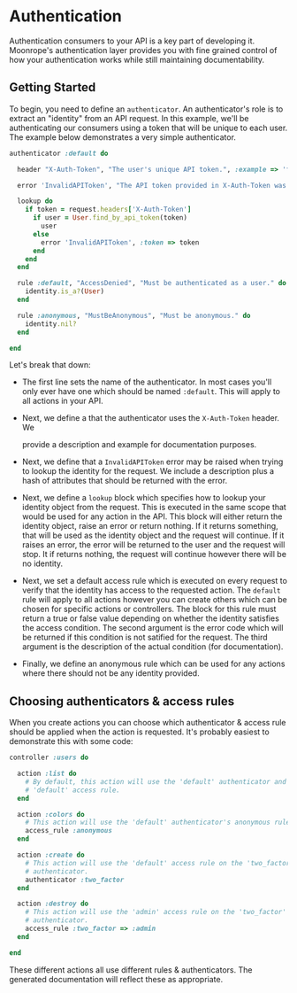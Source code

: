 # Authentication

Authentication consumers to your API is a key part of developing it. Moonrope's
authentication layer provides you with fine grained control of how your authentication
works while still maintaining documentability.

## Getting Started

To begin, you need to define an `authenticator`. An authenticator's role is to
extract an "identity" from an API request. In this example, we'll be authenticating
our consumers using a token that will be unique to each user. The example below
demonstrates a very simple authenticator.

```ruby
authenticator :default do

  header "X-Auth-Token", "The user's unique API token.", :example => 'f29a45f0-b6da-44ae-a029-d4e1744ebaee'

  error 'InvalidAPIToken', "The API token provided in X-Auth-Token was not valid.", :attributes => {:token => "The token that was looked up"}

  lookup do
    if token = request.headers['X-Auth-Token']
      if user = User.find_by_api_token(token)
        user
      else
        error 'InvalidAPIToken', :token => token
      end
    end
  end

  rule :default, "AccessDenied", "Must be authenticated as a user." do
    identity.is_a?(User)
  end

  rule :anonymous, "MustBeAnonymous", "Must be anonymous." do
    identity.nil?
  end

end
```

Let's break that down:

* The first line sets the name of the authenticator. In most cases you'll only
  ever have one which should be named `:default`. This will apply to all actions
  in your API.

* Next, we define a that the authenticator uses the `X-Auth-Token` header. We

  provide a description and example for documentation purposes.
* Next, we define that a `InvalidAPIToken` error may be raised when trying to
  lookup the identity for the request. We include a description plus a hash of
  attributes that should be returned with the error.

* Next, we define a `lookup` block which specifies how to lookup your identity
  object from the request. This is executed in the same scope that would be used
  for any action in the API. This block will either return the identity object,
  raise an error or return nothing. If it returns something, that will be used
  as the identity object and the request will continue. If it raises an error,
  the error will be returned to the user and the request will stop. It if returns
  nothing, the request will continue however there will be no identity.

* Next, we set a default access rule which is executed on every request to
  verify that the identity has access to the requested action. The `default` rule
  will apply to all actions however you can create others which can be chosen
  for specific actions or controllers. The block for this rule must return a true
  or false value depending on whether the identity satisfies the access condition.
  The second argument is the error code which will be returned if this condition
  is not satified for the request. The third argument is the description of the
  actual condition (for documentation).

* Finally, we define an anonymous rule which can be used for any actions where there
  should not be any identity provided.

## Choosing authenticators & access rules

When you create actions you can choose which authenticator & access rule should
be applied when the action is requested.  It's probably easiest to demonstrate
this with some code:

```ruby
controller :users do

  action :list do
    # By default, this action will use the 'default' authenticator and the
    # 'default' access rule.
  end

  action :colors do
    # This action will use the 'default' authenticator's anonymous rule.
    access_rule :anonymous
  end

  action :create do
    # This action will use the 'default' access rule on the 'two_factor
    # authenticator.
    authenticator :two_factor
  end

  action :destroy do
    # This action will use the 'admin' access rule on the 'two_factor'
    # authenticator.
    access_rule :two_factor => :admin
  end

end
```

These different actions all use different rules & authenticators. The generated
documentation will reflect these as appropriate.
